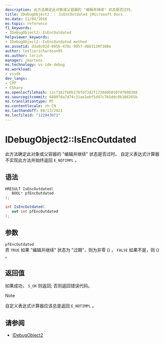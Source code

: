 ```yaml
---
description: 此方法确定此对象或父容器的 "编辑并继续" 状态是否过时。
title: IDebugObject2：： IsEncOutdated |Microsoft Docs
ms.date: 11/04/2016
ms.topic: reference
f1_keywords:
- IDebugObject2::IsEncOutdated
helpviewer_keywords:
- IDebugObject2::IsEncOutdated method
ms.assetid: d3a8c02d-895b-478c-9957-d663130f308e
author: leslierichardson95
ms.author: lerich
manager: jmartens
ms.technology: vs-ide-debug
ms.workload:
- vssdk
dev_langs:
- CPP
- CSharp
ms.openlocfilehash: 12c7162f60b176fd73d2f173dddb01074f608388
ms.sourcegitcommit: 68897da7d74c31ae1ebf5d47c7b5ddc9b108265b
ms.translationtype: MT
ms.contentlocale: zh-CN
ms.lasthandoff: 08/13/2021
ms.locfileid: "122043071"
---
```

# <a name="idebugobject2isencoutdated"></a>IDebugObject2::IsEncOutdated
此方法确定此对象或父容器的 "编辑并继续" 状态是否过时。 自定义表达式计算器不实现此方法并始终返回 `E_NOTIMPL` 。

## <a name="syntax"></a>语法

```cpp
HRESULT IsEncOutdated(
   BOOL* pfEncOutdated
);
```

```csharp
int IsEncOutdated(
   out int pfEncOutdated
);
```

## <a name="parameters"></a>参数
`pfEncOutdated`\
弄 `TRUE` 如果 "编辑并继续" 状态为 "过期"，则为非零 () ， `FALSE` 如果不是，则 () 。

## <a name="return-value"></a>返回值
 如果成功， `S_OK` 则返回; 否则返回错误代码。

> [!NOTE]
> 自定义表达式计算器应该总是返回 `E_NOTIMPL` 。

## <a name="see-also"></a>请参阅
- [IDebugObject2](../../../extensibility/debugger/reference/idebugobject2.md)
